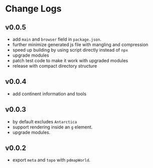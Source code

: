 # Change Logs

## v0.0.5

 - add `main` and `browser` field in `package.json`.
 - further minimize generated js file with mangling and compression
 - speed up building by using script directly instead of `npx`
 - upgrade modules
 - patch test code to make it work with upgraded modules
 - release with compact directory structure


## v0.0.4

 - add continent information and tools


## v0.0.3

 - by default excludes `Antarctica`
 - support rendering inside an `g` element.
 - upgrade modules.


## v0.0.2

 - export `meta` and `topo` with `pdmapWorld`.

